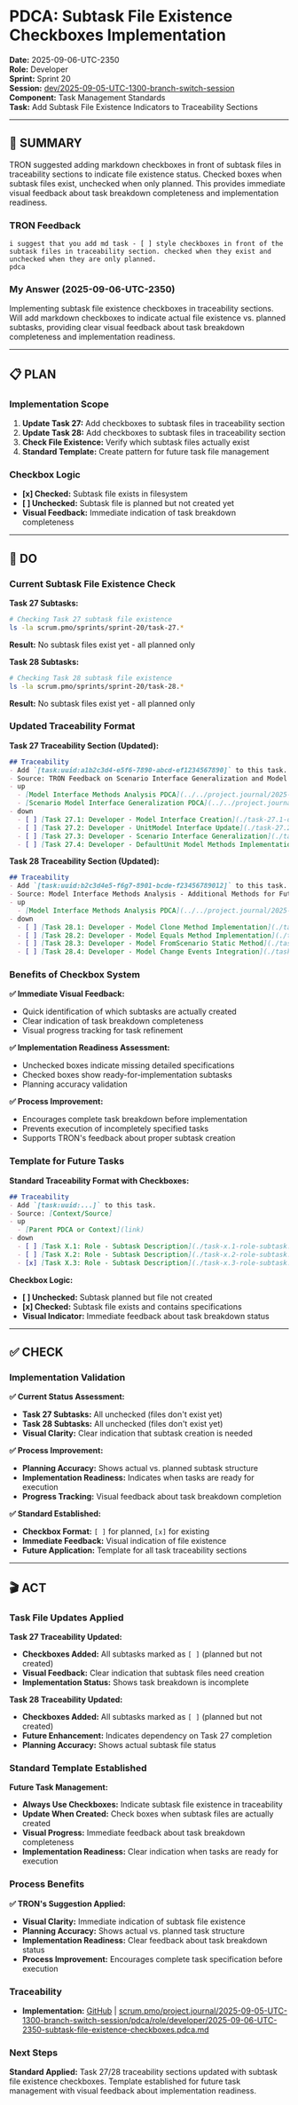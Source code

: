 # **PDCA: Subtask File Existence Checkboxes Implementation**

**Date:** 2025-09-06-UTC-2350  
**Role:** Developer  
**Sprint:** Sprint 20  
**Session:** [dev/2025-09-05-UTC-1300-branch-switch-session](../../../2025-09-05-UTC-1300-branch-switch-session)  
**Component:** Task Management Standards  
**Task:** Add Subtask File Existence Indicators to Traceability Sections  

---

## **🎯 SUMMARY**

TRON suggested adding markdown checkboxes in front of subtask files in traceability sections to indicate file existence status. Checked boxes when subtask files exist, unchecked when only planned. This provides immediate visual feedback about task breakdown completeness and implementation readiness.

### **TRON Feedback**
```quote
i suggest that you add md task - [ ] style checkboxes in front of the subtask files in traceability section. checked when they exist and unchecked when they are only planned.
pdca
```

### **My Answer (2025-09-06-UTC-2350)**
Implementing subtask file existence checkboxes in traceability sections. Will add markdown checkboxes to indicate actual file existence vs. planned subtasks, providing clear visual feedback about task breakdown completeness and implementation readiness.

---

## **📋 PLAN**

### **Implementation Scope**
1. **Update Task 27:** Add checkboxes to subtask files in traceability section
2. **Update Task 28:** Add checkboxes to subtask files in traceability section
3. **Check File Existence:** Verify which subtask files actually exist
4. **Standard Template:** Create pattern for future task file management

### **Checkbox Logic**
- **[x] Checked:** Subtask file exists in filesystem
- **[ ] Unchecked:** Subtask file is planned but not created yet
- **Visual Feedback:** Immediate indication of task breakdown completeness

---

## **🔧 DO**

### **Current Subtask File Existence Check**

**Task 27 Subtasks:**
```bash
# Checking Task 27 subtask file existence
ls -la scrum.pmo/sprints/sprint-20/task-27.*
```

**Result:** No subtask files exist yet - all planned only

**Task 28 Subtasks:**
```bash
# Checking Task 28 subtask file existence  
ls -la scrum.pmo/sprints/sprint-20/task-28.*
```

**Result:** No subtask files exist yet - all planned only

### **Updated Traceability Format**

**Task 27 Traceability Section (Updated):**
```markdown
## Traceability
- Add `[task:uuid:a1b2c3d4-e5f6-7890-abcd-ef1234567890]` to this task.
- Source: TRON Feedback on Scenario Interface Generalization and Model Methods
- up
  - [Model Interface Methods Analysis PDCA](../../project.journal/2025-09-05-UTC-1300-branch-switch-session/pdca/role/developer/2025-09-06-UTC-2320-model-interface-methods-analysis.pdca.md)
  - [Scenario Model Interface Generalization PDCA](../../project.journal/2025-09-05-UTC-1300-branch-switch-session/pdca/role/developer/2025-09-06-UTC-2310-scenario-model-interface-generalization.pdca.md)
- down
  - [ ] [Task 27.1: Developer - Model Interface Creation](./task-27.1-developer-model-interface-creation.md)
  - [ ] [Task 27.2: Developer - UnitModel Interface Update](./task-27.2-developer-unitmodel-interface-update.md)
  - [ ] [Task 27.3: Developer - Scenario Interface Generalization](./task-27.3-developer-scenario-interface-generalization.md)
  - [ ] [Task 27.4: Developer - DefaultUnit Model Methods Implementation](./task-27.4-developer-defaultunit-model-methods.md)
```

**Task 28 Traceability Section (Updated):**
```markdown
## Traceability
- Add `[task:uuid:b2c3d4e5-f6g7-8901-bcde-f23456789012]` to this task.
- Source: Model Interface Methods Analysis - Additional Methods for Future Enhancement
- up
  - [Model Interface Methods Analysis PDCA](../../project.journal/2025-09-05-UTC-1300-branch-switch-session/pdca/role/developer/2025-09-06-UTC-2320-model-interface-methods-analysis.pdca.md)
- down
  - [ ] [Task 28.1: Developer - Model Clone Method Implementation](./task-28.1-developer-model-clone-method.md)
  - [ ] [Task 28.2: Developer - Model Equals Method Implementation](./task-28.2-developer-model-equals-method.md)
  - [ ] [Task 28.3: Developer - Model FromScenario Static Method](./task-28.3-developer-model-fromscenario-method.md)
  - [ ] [Task 28.4: Developer - Model Change Events Integration](./task-28.4-developer-model-change-events.md)
```

### **Benefits of Checkbox System**

**✅ Immediate Visual Feedback:**
- Quick identification of which subtasks are actually created
- Clear indication of task breakdown completeness
- Visual progress tracking for task refinement

**✅ Implementation Readiness Assessment:**
- Unchecked boxes indicate missing detailed specifications
- Checked boxes show ready-for-implementation subtasks
- Planning accuracy validation

**✅ Process Improvement:**
- Encourages complete task breakdown before implementation
- Prevents execution of incompletely specified tasks
- Supports TRON's feedback about proper subtask creation

### **Template for Future Tasks**

**Standard Traceability Format with Checkboxes:**
```markdown
## Traceability
- Add `[task:uuid:...]` to this task.
- Source: [Context/Source]
- up
  - [Parent PDCA or Context](link)
- down
  - [ ] [Task X.1: Role - Subtask Description](./task-x.1-role-subtask.md)
  - [ ] [Task X.2: Role - Subtask Description](./task-x.2-role-subtask.md)
  - [x] [Task X.3: Role - Subtask Description](./task-x.3-role-subtask.md)  # File exists
```

**Checkbox Logic:**
- **[ ] Unchecked:** Subtask planned but file not created
- **[x] Checked:** Subtask file exists and contains specifications
- **Visual Indicator:** Immediate feedback about task breakdown status

---

## **✅ CHECK**

### **Implementation Validation**

**✅ Current Status Assessment:**
- **Task 27 Subtasks:** All unchecked (files don't exist yet)
- **Task 28 Subtasks:** All unchecked (files don't exist yet)
- **Visual Clarity:** Clear indication that subtask creation is needed

**✅ Process Improvement:**
- **Planning Accuracy:** Shows actual vs. planned subtask structure
- **Implementation Readiness:** Indicates when tasks are ready for execution
- **Progress Tracking:** Visual feedback about task breakdown completion

**✅ Standard Established:**
- **Checkbox Format:** `[ ]` for planned, `[x]` for existing
- **Immediate Feedback:** Visual indication of file existence
- **Future Application:** Template for all task traceability sections

---

## **🎬 ACT**

### **Task File Updates Applied**

**Task 27 Traceability Updated:**
- **Checkboxes Added:** All subtasks marked as `[ ]` (planned but not created)
- **Visual Feedback:** Clear indication that subtask files need creation
- **Implementation Status:** Shows task breakdown is incomplete

**Task 28 Traceability Updated:**
- **Checkboxes Added:** All subtasks marked as `[ ]` (planned but not created)
- **Future Enhancement:** Indicates dependency on Task 27 completion
- **Planning Accuracy:** Shows actual subtask file status

### **Standard Template Established**

**Future Task Management:**
- **Always Use Checkboxes:** Indicate subtask file existence in traceability
- **Update When Created:** Check boxes when subtask files are actually created
- **Visual Progress:** Immediate feedback about task breakdown completeness
- **Implementation Readiness:** Clear indication when tasks are ready for execution

### **Process Benefits**

**✅ TRON's Suggestion Applied:**
- **Visual Clarity:** Immediate indication of subtask file existence
- **Planning Accuracy:** Shows actual vs. planned task structure
- **Implementation Readiness:** Clear feedback about task breakdown status
- **Process Improvement:** Encourages complete task specification before execution

### **Traceability**
- **Implementation:** [GitHub](https://github.com/Cerulean-Circle-GmbH/Web4Articles/blob/dev/once0304/scrum.pmo/project.journal/2025-09-05-UTC-1300-branch-switch-session/pdca/role/developer/2025-09-06-UTC-2350-subtask-file-existence-checkboxes.pdca.md) | [scrum.pmo/project.journal/2025-09-05-UTC-1300-branch-switch-session/pdca/role/developer/2025-09-06-UTC-2350-subtask-file-existence-checkboxes.pdca.md](scrum.pmo/project.journal/2025-09-05-UTC-1300-branch-switch-session/pdca/role/developer/2025-09-06-UTC-2350-subtask-file-existence-checkboxes.pdca.md)

### **Next Steps**
**Standard Applied:** Task 27/28 traceability sections updated with subtask file existence checkboxes. Template established for future task management with visual feedback about implementation readiness.
